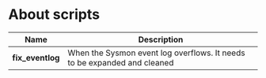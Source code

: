 # About scripts
|Name|Description|
|----|-----------|
|**fix_eventlog**| When the Sysmon event log overflows. It needs to be expanded and cleaned |
